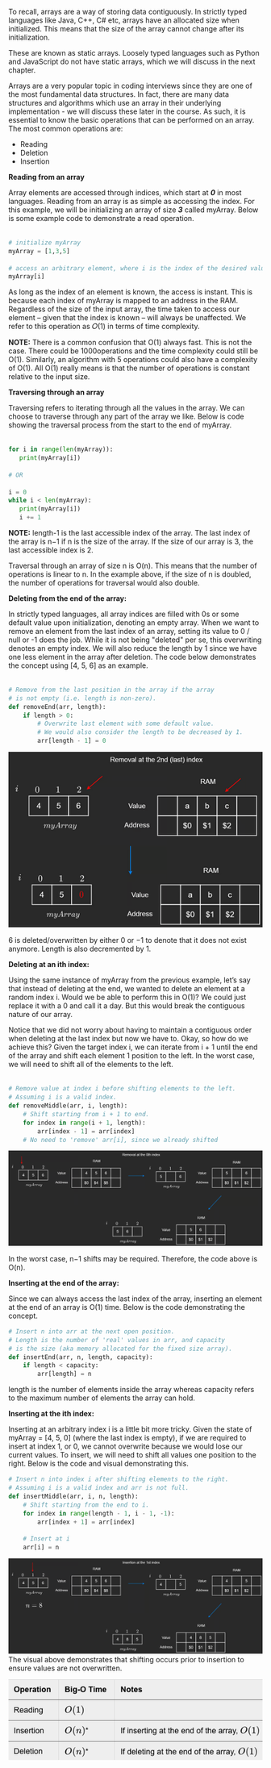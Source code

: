To recall, arrays are a way of storing data contiguously. In strictly typed languages like Java, C++, C# etc, arrays have an allocated size when initialized. This means that the size of the array cannot change after its initialization.

These are known as static arrays. Loosely typed languages such as Python and JavaScript do not have static arrays, which we will discuss in the next chapter.

Arrays are a very popular topic in coding interviews since they are one of the most fundamental data structures. In fact, there are many data structures and algorithms which use an array in their underlying implementation - we will discuss these later in the course. As such, it is essential to know the basic operations that can be performed on an array. The most common operations are:

- Reading
- Deletion
- Insertion

**Reading from an array**

Array elements are accessed through indices, which start at ***0*** in most languages. Reading from an array is as simple as accessing the index. For this example, we will be initializing an array of size ***3*** called myArray. Below is some example code to demonstrate a read operation.

```python

# initialize myArray
myArray = [1,3,5]

# access an arbitrary element, where i is the index of the desired value
myArray[i]

```

As long as the index of an element is known, the access is instant. This is because each index of myArray is mapped to an address in the RAM. Regardless of the size of the input array, the time taken to access our element – given that the index is known – will always be unaffected. We refer to this operation as 𝑂(1) in terms of time complexity.

**NOTE:** There is a common confusion that O(1) always fast. This is not the case. There could be 
1000operations and the time complexity could still be O(1). Similarly, an algorithm with 5 operations could also have a complexity of O(1). All O(1) really means is that the number of operations is constant relative to the input size.

**Traversing through an array**

Traversing refers to iterating through all the values in the array. We can choose to traverse through any part of the array we like. Below is code showing the traversal process from the start to the end of myArray.

```python

for i in range(len(myArray)):
   print(myArray[i])

# OR

i = 0
while i < len(myArray):
   print(myArray[i])
   i += 1

```

**NOTE:** length-1 is the last accessible index of the array. The last index of the array is n−1 if 
n is the size of the array. If the size of our array is 3, the last accessible index is 2.

Traversal through an array of size n is O(n). This means that the number of operations is linear to 
n. In the example above, if the size of n is doubled, the number of operations for traversal would also double.

**Deleting from the end of the array:**

In strictly typed languages, all array indices are filled with 0s or some default value upon initialization, denoting an empty array. When we want to remove an element from the last index of an array, setting its value to 0 / null or -1 does the job. While it is not being "deleted" per se, this overwriting denotes an empty index. We will also reduce the length by 1 since we have one less element in the array after deletion. The code below demonstrates the concept using [4, 5, 6] as an example.

```python

# Remove from the last position in the array if the array
# is not empty (i.e. length is non-zero).
def removeEnd(arr, length):
    if length > 0:
        # Overwrite last element with some default value.
        # We would also consider the length to be decreased by 1.
        arr[length - 1] = 0

```

![alt text](image-2.png)

6 is deleted/overwritten by either 0 or −1 to denote that it does not exist anymore. Length is also decremented by 1.

**Deleting at an ith index:**

Using the same instance of myArray from the previous example, let’s say that instead of deleting at the end, we wanted to delete an element at a random index i. Would we be able to perform this in O(1)? We could just replace it with a 0 and call it a day. But this would break the contiguous nature of our array.

Notice that we did not worry about having to maintain a contiguous order when deleting at the last index but now we have to. Okay, so how do we achieve this? Given the target index i, we can iterate from i + 1 until the end of the array and shift each element 1 position to the left. In the worst case, we will need to shift all of the elements to the left.

```python

# Remove value at index i before shifting elements to the left.
# Assuming i is a valid index.
def removeMiddle(arr, i, length):
    # Shift starting from i + 1 to end.
    for index in range(i + 1, length):
        arr[index - 1] = arr[index]
    # No need to 'remove' arr[i], since we already shifted

```

![alt text](image-3.png)

In the worst case, n−1 shifts may be required. Therefore, the code above is O(n).


**Inserting at the end of the array:**

Since we can always access the last index of the array, inserting an element at the end of an array is O(1) time. Below is the code demonstrating the concept.

```python
# Insert n into arr at the next open position.
# Length is the number of 'real' values in arr, and capacity
# is the size (aka memory allocated for the fixed size array).
def insertEnd(arr, n, length, capacity):
    if length < capacity:
        arr[length] = n
```

length is the number of elements inside the array whereas capacity refers to the maximum number of elements the array can hold.


**Inserting at the ith index:**

Inserting at an arbitrary index i is a little bit more tricky. Given the state of myArray = [4, 5, 0] (where the last index is empty), if we are required to insert at index 1, or 0, we cannot overwrite because we would lose our current values. To insert, we will need to shift all values one position to the right. Below is the code and visual demonstrating this.

```python
# Insert n into index i after shifting elements to the right.
# Assuming i is a valid index and arr is not full.
def insertMiddle(arr, i, n, length):
    # Shift starting from the end to i.
    for index in range(length - 1, i - 1, -1):
        arr[index + 1] = arr[index]
    
    # Insert at i
    arr[i] = n
```
![alt text](image-4.png)
The visual above demonstrates that shifting occurs prior to insertion to ensure values are not overwritten.

![alt text](array_operations.png)
